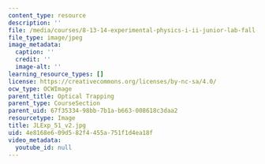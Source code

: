 ```yaml
---
content_type: resource
description: ''
file: /media/courses/8-13-14-experimental-physics-i-ii-junior-lab-fall-2016-spring-2017/4e8168e609d582f4455a751f1d4ea18f_JLExp_51_v2.jpg
file_type: image/jpeg
image_metadata:
  caption: ''
  credit: ''
  image-alt: ''
learning_resource_types: []
license: https://creativecommons.org/licenses/by-nc-sa/4.0/
ocw_type: OCWImage
parent_title: Optical Trapping
parent_type: CourseSection
parent_uid: 67f35334-98bb-7b1a-b663-008618c3daa2
resourcetype: Image
title: JLExp_51_v2.jpg
uid: 4e8168e6-09d5-82f4-455a-751f1d4ea18f
video_metadata:
  youtube_id: null
---
```

